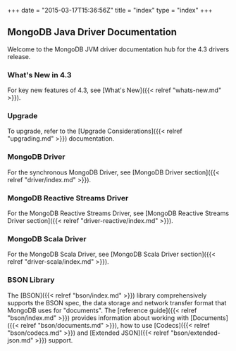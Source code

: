 +++
date = "2015-03-17T15:36:56Z"
title = "index"
type = "index"
+++

## MongoDB Java Driver Documentation

Welcome to the MongoDB JVM driver documentation hub for the 4.3 drivers release.

### What's New in 4.3

For key new features of 4.3, see [What's New]({{< relref "whats-new.md" >}}).

### Upgrade

To upgrade, refer to the [Upgrade Considerations]({{< relref "upgrading.md" >}}) documentation.

### MongoDB Driver

For the synchronous MongoDB Driver, see [MongoDB Driver section]({{< relref "driver/index.md" >}}).

### MongoDB Reactive Streams Driver

For the MongoDB Reactive Streams Driver, see [MongoDB Reactive Streams Driver section]({{< relref "driver-reactive/index.md" >}}).

### MongoDB Scala Driver

For the MongoDB Scala Driver, see [MongoDB Scala Driver section]({{< relref "driver-scala/index.md" >}}).

### BSON Library

The [BSON]({{< relref "bson/index.md" >}}) library comprehensively supports the BSON spec, the data storage and network transfer format that MongoDB uses for
"documents".  The [reference guide]({{< relref "bson/index.md" >}}) provides information about working with [Documents]({{< relref "bson/documents.md" >}}),
how to use [Codecs]({{< relref "bson/codecs.md" >}}) and [Extended JSON]({{< relref "bson/extended-json.md" >}}) support.
